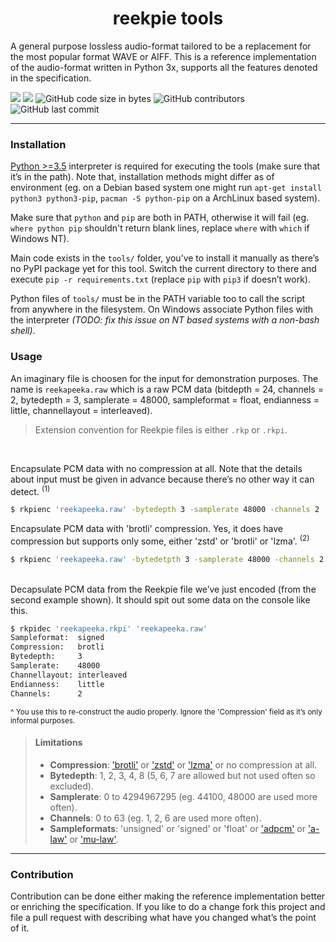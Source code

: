 <h1 align=center>reekpie tools</h1>

A general purpose lossless audio-format tailored to be a replacement for the most popular format WAVE or AIFF.
This is a reference implementation of the audio-format written in Python 3x, supports all the features denoted in the specification.

![](https://img.shields.io/badge/License-WTFPL-blue)
![](https://img.shields.io/badge/Made%20with-Python%203.x-blue)
![GitHub code size in bytes](https://img.shields.io/github/languages/code-size/tryamid/reekpie)
![GitHub contributors](https://img.shields.io/github/contributors/tryamid/reekpie)
![GitHub last commit](https://img.shields.io/github/last-commit/tryamid/reekpie)

---

### Installation
[Python >=3.5][1] interpreter is required for executing the tools (make sure that it’s in the path). Note that, installation methods might differ as of environment (eg. on a Debian based system one might run `apt-get install python3 python3-pip`, `pacman -S python-pip` on a ArchLinux based system).

Make sure that `python` and `pip` are both in PATH, otherwise it will fail (eg. `where python pip` shouldn't return blank lines, replace `where` with `which` if Windows NT).

Main code exists in the `tools/` folder, you’ve to install it manually as there’s no PyPI package yet for this tool. Switch the current directory to there and execute `pip -r requirements.txt` (replace `pip` with `pip3` if doesn’t work).

Python files of `tools/` must be in the PATH variable too to call the script from anywhere in the filesystem. On Windows associate Python files with the interpreter *(TODO: fix this issue on NT based systems with a non-bash shell)*.

### Usage

An imaginary file is choosen for the input for demonstration purposes. The name is `reekapeeka.raw` which is a raw PCM data (bitdepth = 24, channels = 2, bytedepth = 3, samplerate = 48000, sampleformat = float, endianness = little, channellayout = interleaved).

> Extension convention for Reekpie files is either `.rkp` or `.rkpi`.

<br/>

Encapsulate PCM data with no compression at all. Note that the details about input must be given in advance because there’s no other way it can detect. <sup>(1)</sup>
```bash
$ rkpienc 'reekapeeka.raw' -bytedepth 3 -samplerate 48000 -channels 2 'reekapeeka.rkp'
```

Encapsulate PCM data with 'brotli' compression. Yes, it does have compression but supports only some, either 'zstd' or 'brotli' or 'lzma'. <sup>(2)</sup>

```bash
$ rkpienc 'reekapeeka.raw' -bytedetpth 3 -samplerate 48000 -channels 2 -compression brotli 'reekapeeka.rkpi'
```

<br/>
Decapsulate PCM data from the Reekpie file we’ve just encoded (from the second example shown). It should spit out some data on the console like this.

```bash
$ rkpidec 'reekapeeka.rkpi' 'reekapeeka.raw'
Sampleformat:  signed
Compression:   brotli
Bytedepth:     3
Samplerate:    48000
Channellayout: interleaved
Endianness:    little
Channels:      2
```

<sup>^ You use this to re-construct the audio properly. Ignore the 'Compression' field as it’s only informal purposes.</sup>

> #### Limitations
> - **Compression**: ['brotli'][2] or ['zstd'][3] or ['lzma'][4] or no compression at all.
> - **Bytedepth**: 1, 2, 3, 4, 8 (5, 6, 7 are allowed but not used often so excluded).
> - **Samplerate**: 0 to 4294967295 (eg. 44100, 48000 are used more often).
> - **Channels**: 0 to 63 (eg. 1, 2, 6 are used more often).
> - **Sampleformats**: 'unsigned' or 'signed' or 'float' or ['adpcm'][5] or ['a-law'][6] or ['mu-law'][7].
---

### Contribution
Contribution can be done either making the reference implementation better or enriching the specification. If you like to do a change fork this project and file a pull request with describing what have you changed what’s the point of it.

[1]: https://www.python.org/downloads/
[2]: https://brotli.org/
[3]: https://facebook.github.io/zstd/
[4]: https://en.wikipedia.org/wiki/Lempel%E2%80%93Ziv%E2%80%93Markov_chain_algorithm
[5]: https://en.wikipedia.org/wiki/Adaptive_differential_pulse-code_modulation
[6]: https://en.wikipedia.org/wiki/A-law_algorithm
[7]: https://en.wikipedia.org/wiki/%CE%9C-law_algorithm
